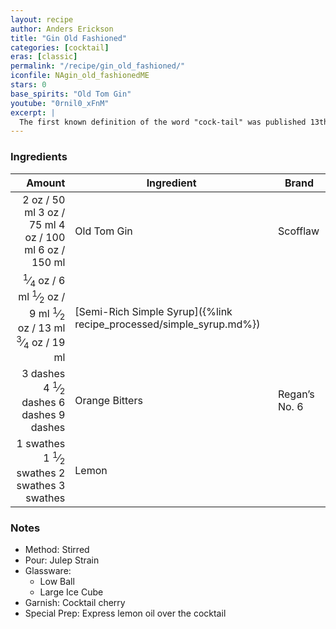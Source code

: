 ```yaml
---
layout: recipe
author: Anders Erickson
title: "Gin Old Fashioned"
categories: [cocktail]
eras: [classic]
permalink: "/recipe/gin_old_fashioned/"
iconfile: NAgin_old_fashionedME
stars: 0
base_spirits: "Old Tom Gin"
youtube: "0rnil0_xFnM"
excerpt: |
  The first known definition of the word "cock-tail" was published 13th May 1806 in <i>The Balance and Columbian Repository</i>, an upstate New York newspaper, in response to a reader enquiring what was meant by the word in an article.<br></p><blockquote class='long-form__quote border-heavy'><p> Cock-tail, then, is a stimulating liquor, composed of spirits of any kind, sugar, water, and bitters--it is vulgarly called a bittered sling, and is supposed to be an excellent electioneering potion, in as much as it renders the heart flout and bold, at the same time that it fuddles the head. It is said also, to be of great use to a democratic candidate: because, a person having swallowed a glass of it, is ready to swallow anything else.</p><cite class='alt-font alt-font--natural'>Editor, The Balance and Columbian Repository, 13 May 1806</cite></blockquote>
---
```


### Ingredients

|   Amount | Ingredient                                                | Brand         |
| -------: | --------------------------------------------------------- | ------------- |
|     <span class="onex active">2 oz  / 50 ml</span> <span class="onehalfx">3 oz  / 75 ml</span> <span class="twox">4 oz  / 100 ml</span> <span class="threex">6 oz  / 150 ml</span>| Old Tom Gin                                               | Scofflaw      |
|  <span class="onex active"> <sup>1</sup>&frasl;<sub>4</sub> oz  / 6 ml</span> <span class="onehalfx"> <sup>1</sup>&frasl;<sub>2</sub> oz  / 9 ml</span> <span class="twox"> <sup>1</sup>&frasl;<sub>2</sub> oz  / 13 ml</span> <span class="threex"> <sup>3</sup>&frasl;<sub>4</sub> oz  / 19 ml</span>| [Semi-Rich Simple Syrup]({%link recipe_processed/simple_syrup.md%}) |
| <span class="onex active">3 dashes</span> <span class="onehalfx">4 <sup>1</sup>&frasl;<sub>2</sub> dashes</span> <span class="twox">6 dashes</span> <span class="threex">9 dashes</span>| Orange Bitters                                            | Regan’s No. 6 |
|  <span class="onex active">1 swathes</span> <span class="onehalfx">1 <sup>1</sup>&frasl;<sub>2</sub> swathes</span> <span class="twox">2 swathes</span> <span class="threex">3 swathes</span>| Lemon                                                     |

### Notes

- Method: Stirred
- Pour: Julep Strain
- Glassware:
  - Low Ball
  - Large Ice Cube
- Garnish: Cocktail cherry
- Special Prep: Express lemon oil over the cocktail

    
<script type="application/ld+json">
{
  "@context": "https://schema.org",
  "@type": "Recipe",
  "author": "{{ page.author }}",
  "description": "{{ page.excerpt | strip_html | replace: '"', "'" }}",
  "image": "{% for ingredient in site.data[page.iconfile].images.ingredient limit: 1 %}{{ ingredient.url }}{% endfor %}",
  "recipeIngredient": [  "2 oz Old Tom Gin",
  " 0.25 oz Semi-Rich Simple Syrup",
  "3 dashes Orange Bitters ",
  " 1 swath Lemon"],
  "name": "{{ page.title }}",
  "recipeInstructions": "  {
    '@type': 'HowToStep',
    'text': '- Method: Stirred
'
  },  {
    '@type': 'HowToStep',
    'text': '- Pour: Julep Strain
'
  },  {
    '@type': 'HowToStep',
    'text': '- Glassware:
'
  },  {
    '@type': 'HowToStep',
    'text': '  - Low Ball
'
  },  {
    '@type': 'HowToStep',
    'text': '  - Large Ice Cube
'
  },  {
    '@type': 'HowToStep',
    'text': '- Garnish: Cocktail cherry
'
  },  {
    '@type': 'HowToStep',
    'text': '- Special Prep: Express lemon oil over the cocktail
'
  }",
  "recipeYield": "1 to 3 cocktails",
  "recipeCategory": "cocktail",
  "aggregateRating": "{%- if page.stars -%}{%- include stars_metadata.html %} out of 5{% else %}NA{%- endif -%}",
  "recipeCuisine": "global",
  "prepTime": "20 minutes",
  "cookTime": "15 second",
  "keywords": "{{ page.title }}, cocktail, {{ page.eras }}, {%- include category_metadata.html -%}, {%- include spirits_metadata.html -%}",
  "nutrition": "NA"
}
</script>

    
